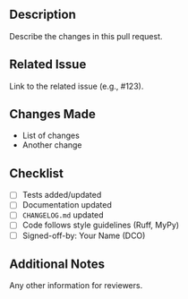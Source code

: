 ## Description
Describe the changes in this pull request.

## Related Issue
Link to the related issue (e.g., #123).

## Changes Made
- List of changes
- Another change

## Checklist
- [ ] Tests added/updated
- [ ] Documentation updated
- [ ] `CHANGELOG.md` updated
- [ ] Code follows style guidelines (Ruff, MyPy)
- [ ] Signed-off-by: Your Name <email> (DCO)

## Additional Notes
Any other information for reviewers.
